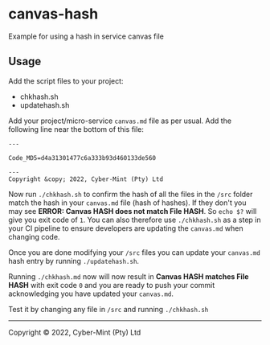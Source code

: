 # canvas-hash
Example for using a hash in service canvas file

## Usage
Add the script files to your project:
- chkhash.sh
- updatehash.sh

Add your project/micro-service `canvas.md` file as per usual.
Add the following line near the bottom of this file:
```
---

Code_MD5=d4a31301477c6a333b93d460133de560

---
Copyright &copy; 2022, Cyber-Mint (Pty) Ltd
```

Now run `./chkhash.sh` to confirm the hash of all the files in the `/src` folder match the hash in your `canvas.md` file (hash of hashes).  If they don't you may see **ERROR: Canvas HASH does not match File HASH**.
So `echo $?` will give you exit code of `1`.  You can also therefore use `./chkhash.sh` as a step in your CI pipeline to ensure developers are updating the `canvas.md` when changing code.

Once you are done modifying your `/src` files you can update your `canvas.md` hash entry by running `./updatehash.sh`.  

Running `./chkhash.md` now will now result in **Canvas HASH matches File HASH** with exit code `0` and you are ready to push your commit acknowledging you have updated your `canvas.md`.

Test it by changing any file in `/src` and running `./chkhash.sh`

---
Copyright &copy; 2022, Cyber-Mint (Pty) Ltd




